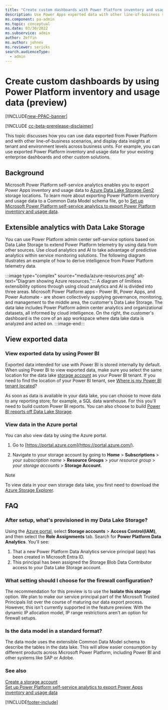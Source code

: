 ```yaml
---
title: "Create custom dashboards with Power Platform inventory and usage data (preview)"
description: Use Power Apps exported data with other line-of-business scenarios and display data insights at tenant and environment levels across business units.
ms.component: pa-admin
ms.topic: conceptual
ms.date: 03/30/2022
ms.subservice: admin
author: Zeffin
ms.author: johnev
ms.reviewer: sericks
search.audienceType: 
  - admin
---
```

# Create custom dashboards by using Power Platform inventory and usage data (preview)

[!INCLUDE[new-PPAC-banner](~/includes/new-PPAC-banner.md)]

[!INCLUDE [cc-beta-prerelease-disclaimer](../includes/cc-beta-prerelease-disclaimer.md)]

This topic discusses how you can use data exported from Power Platform and with other line-of-business scenarios, and display data insights at tenant and environment levels across business units. For example, you can use exported Power Platform inventory and usage data for your existing enterprise dashboards and other custom solutions.

## Background

Microsoft Power Platform self-service analytics enables you to export Power Apps inventory and usage data to [Azure Data Lake Storage Gen2](/power-bi/transform-model/dataflows/dataflows-azure-data-lake-storage-integration) storage locations. To learn more about exporting Power Platform inventory and usage data to a Common Data Model schema file, go to [Set up Microsoft Power Platform self-service analytics to export Power Platform inventory and usage data](self-service-analytics.md). 

## Extensible analytics with Data Lake Storage

You can use Power Platform admin center self-service options based on Data Lake Storage to extend Power Platform telemetry by using data from other sources. Use cloud analytics and AI to take advantage of predictive analytics within service monitoring solutions. The following diagram illustrates an example of how to derive intelligence from Power Platform telemetry data. 

:::image type="complex" source="media/azure-resources.png" alt-text="Diagram showing Azure resources.":::
A diagram of limitless extensibility options through using cloud analytics and AI is divided into three areas. Microsoft Power Platform apps - Power BI, Power Apps, and Power Automate - are shown collectively supplying governance, monitoring, and management to the middle area, the customer's Data Lake Storage. The data lake includes Power Platform admin center analytics and organizational datasets, all informed by cloud intelligence. On the right, the customer's dashboard is the core of an app workspace where data lake data is analyzed and acted on.
:::image-end:::


## View exported data

### View exported data by using Power BI

Exported data intended for use with Power BI is stored internally by default. When using Power BI to view exported data, make sure you select the same location for the data lake [storage account](/power-bi/transform-model/dataflows/dataflows-azure-data-lake-storage-integration) as your Power BI tenant. If you need to find the location of your Power BI tenant, see [Where is my Power BI tenant located](/power-bi/admin/service-admin-where-is-my-tenant-located)?

As soon as data is available in your data lake, you can choose to move data to any reporting store; for example, a SQL data warehouse. For this you'll need to build custom Power BI reports. You can also choose to build [Power BI reports off Data Lake Storage](/power-bi/transform-model/service-dataflows-azure-data-lake-integration).

### View data in the Azure portal  

You can also view data by using the Azure portal.

1. Go to [https://portal.azure.com](https://portal.azure.com/).

2. Navigate to your storage account by going to **Home** > **Subscriptions** > *your subscription name* > **Resource Groups** > *your resource group* > *your storage accounts* > **Storage Account**.

> [!NOTE]
> To view data in your own storage data lake, you first need to download the [Azure Storage Explorer](https://azure.microsoft.com/features/storage-explorer).

## FAQ

### After setup, what's provisioned in my Data Lake Storage?

Using the [Azure portal](https://portal.azure.com), select **Storage accounts** > **Access Control(IAM)**, and then select the **Role Assignments**
tab. Search for **Power Platform Data Analytics**. You'll see: 

1. That a new Power Platform Data Analytics service principal (app) has been created in Microsoft Entra ID.
2. This principal has been assigned the Storage Blob Data Contributor access to your Data Lake Storage account.

### What setting should I choose for the firewall configuration?

The recommendation for this preview is to use the **Isolate this storage** option. We plan to make our service principal part of the Microsoft Trusted Principals list over the course of maturing our data export process. However, this isn't currently supported in the feature preview. With the dynamic IP allocation model, IP range restrictions aren't an option for firewall setups.

### Is the data model in a standard format?

The data mode uses the extensible Common Data Model schema to describe the tables in the data lake. This will allow easier consumption by different products across Microsoft Power Platform, including Power BI and other systems like SAP or Adobe.

### See also

[Create a storage account](/azure/storage/common/storage-account-create) <br />
[Set up Power Platform self-service analytics to export Power Apps inventory and usage data](self-service-analytics.md)

[!INCLUDE[footer-include](../includes/footer-banner.md)]